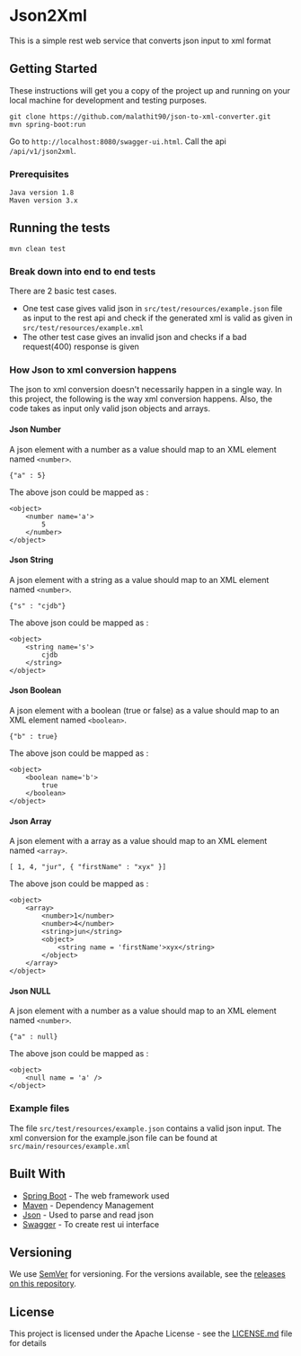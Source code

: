 # Json2Xml

This is a simple rest web service that converts json input to xml format

## Getting Started

These instructions will get you a copy of the project up and running on your local machine for development and testing purposes. 

```
git clone https://github.com/malathit90/json-to-xml-converter.git
mvn spring-boot:run
```
Go to `http://localhost:8080/swagger-ui.html`. Call the api `/api/v1/json2xml`.

### Prerequisites

```
Java version 1.8
Maven version 3.x
```

## Running the tests
```
mvn clean test
```

### Break down into end to end tests

There are 2 basic test cases. 
- One test case gives valid json in `src/test/resources/example.json` file as input to the rest api and check if the generated xml is valid as given in `src/test/resources/example.xml`
- The other test case gives an invalid json and checks if a bad request(400) response is given

### How Json to xml conversion happens
The json to xml conversion doesn't necessarily happen in a single way. In this project, the following is the way xml conversion happens.
Also, the code takes as input only valid json objects and arrays.

#### Json Number
A json element with a number as a value should map to an XML element named `<number>`.

    {"a" : 5}

The above json could be mapped as :

    <object>
        <number name='a'>
            5
        </number>
    </object> 

#### Json String
A json element with a string as a value should map to an XML element named `<number>`.

    {"s" : "cjdb"}

The above json could be mapped as :

    <object>
        <string name='s'>
            cjdb
        </string>
    </object> 


#### Json Boolean
A json element with a boolean (true or false) as a value should map to an XML element named `<boolean>`.

    {"b" : true}

The above json could be mapped as :

    <object>
        <boolean name='b'>
            true
        </boolean>
    </object> 

#### Json Array
A json element with a array as a value should map to an XML element named `<array>`.


    [ 1, 4, "jur", { "firstName" : "xyx" }]

The above json could be mapped as :

    <object>
        <array>
            <number>1</number>
            <number>4</number>
            <string>jun</string>
            <object>
                <string name = 'firstName'>xyx</string>
            </object>
        </array>
    </object> 

#### Json NULL
A json element with a number as a value should map to an XML element named `<number>`.

    {"a" : null}

The above json could be mapped as :

    <object>
        <null name = 'a' />
    </object> 


### Example files
The file `src/test/resources/example.json` contains a valid json input. The xml conversion for the example.json file can be found at `src/main/resources/example.xml`

## Built With

* [Spring Boot](https://spring.io/projects/spring-boot) - The web framework used
* [Maven](https://maven.apache.org/) - Dependency Management
* [Json](https://json.org/) - Used to parse and read json
* [Swagger](http://swagger.io) - To create rest ui interface

## Versioning

We use [SemVer](http://semver.org/) for versioning. For the versions available, see the [releases on this repository](https://github.com/malathit90/json-to-xml-converter/releases).

## License

This project is licensed under the Apache License - see the [LICENSE.md](LICENSE.md) file for details
